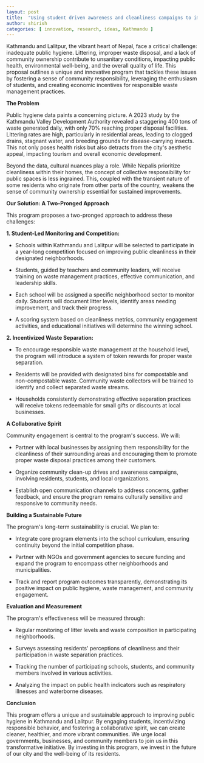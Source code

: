 ```yaml
---
layout: post
title:  "Using student driven awareness and cleanliness campaigns to improving public hygeine and sanitation in Kathmandu valley"
author: shirish
categories: [ innovation, research, ideas, Kathmandu ]
---
```


Kathmandu and Lalitpur, the vibrant heart of Nepal, face a critical challenge: inadequate public hygiene. Littering, improper waste disposal, and a lack of community ownership contribute to unsanitary conditions, impacting public health, environmental well-being, and the overall quality of life. This proposal outlines a unique and innovative program that tackles these issues by fostering a sense of community responsibility, leveraging the enthusiasm of students, and creating economic incentives for responsible waste management practices.

**The Problem**

Public hygiene data paints a concerning picture. A 2023 study by the Kathmandu Valley Development Authority revealed a staggering 400 tons of waste generated daily, with only 70% reaching proper disposal facilities. Littering rates are high, particularly in residential areas, leading to clogged drains, stagnant water, and breeding grounds for disease-carrying insects. This not only poses health risks but also detracts from the city's aesthetic appeal, impacting tourism and overall economic development.

Beyond the data, cultural nuances play a role. While Nepalis prioritize cleanliness within their homes, the concept of collective responsibility for public spaces is less ingrained. This, coupled with the transient nature of some residents who originate from other parts of the country, weakens the sense of community ownership essential for sustained improvements.

**Our Solution: A Two-Pronged Approach**

This program proposes a two-pronged approach to address these challenges:

**1. Student-Led Monitoring and Competition:**

-   Schools within Kathmandu and Lalitpur will be selected to participate in a year-long competition focused on improving public cleanliness in their designated neighborhoods.

-   Students, guided by teachers and community leaders, will receive training on waste management practices, effective communication, and leadership skills.

-   Each school will be assigned a specific neighborhood sector to monitor daily. Students will document litter levels, identify areas needing improvement, and track their progress.

-   A scoring system based on cleanliness metrics, community engagement activities, and educational initiatives will determine the winning school.

**2. Incentivized Waste Separation:**

-   To encourage responsible waste management at the household level, the program will introduce a system of token rewards for proper waste separation.

-   Residents will be provided with designated bins for compostable and non-compostable waste. Community waste collectors will be trained to identify and collect separated waste streams.

-   Households consistently demonstrating effective separation practices will receive tokens redeemable for small gifts or discounts at local businesses.

**A Collaborative Spirit**

Community engagement is central to the program's success. We will:

-   Partner with local businesses by assigning them responsibility for the cleanliness of their surrounding areas and encouraging them to promote proper waste disposal practices among their customers.

-   Organize community clean-up drives and awareness campaigns, involving residents, students, and local organizations.

-   Establish open communication channels to address concerns, gather feedback, and ensure the program remains culturally sensitive and responsive to community needs.

**Building a Sustainable Future**

The program's long-term sustainability is crucial. We plan to:

-   Integrate core program elements into the school curriculum, ensuring continuity beyond the initial competition phase.

-   Partner with NGOs and government agencies to secure funding and expand the program to encompass other neighborhoods and municipalities.

-   Track and report program outcomes transparently, demonstrating its positive impact on public hygiene, waste management, and community engagement.

**Evaluation and Measurement**

The program's effectiveness will be measured through:

-   Regular monitoring of litter levels and waste composition in participating neighborhoods.

-   Surveys assessing residents' perceptions of cleanliness and their participation in waste separation practices.

-   Tracking the number of participating schools, students, and community members involved in various activities.

-   Analyzing the impact on public health indicators such as respiratory illnesses and waterborne diseases.

**Conclusion**

This program offers a unique and sustainable approach to improving public hygiene in Kathmandu and Lalitpur. By engaging students, incentivizing responsible behavior, and fostering a collaborative spirit, we can create cleaner, healthier, and more vibrant communities. We urge local governments, businesses, and community members to join us in this transformative initiative. By investing in this program, we invest in the future of our city and the well-being of its residents.